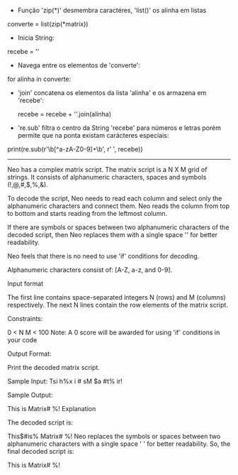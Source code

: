 - Função 'zip(*)' desmembra caractéres, 'list()' os alinha em listas

converte = list(zip(*matrix))

- Inicia String:

recebe = ''

- Navega entre os elementos de 'converte':

for alinha in converte:

- 'join' concatena os elementos da lista 'alinha' e os armazena em 'recebe':

  recebe = recebe + ''.join(alinha)

- 're.sub' filtra o centro da String 'recebe' para números e letras porém permite que na ponta existam carácteres especiais:

print(re.sub(r'\b[^a-zA-Z0-9]+\b', r' ', recebe))
  
---------------------

Neo has a complex matrix script. The matrix script is a N X M grid of strings. It consists of alphanumeric characters, spaces and symbols (!,@,#,$,%,&).

To decode the script, Neo needs to read each column and select only the alphanumeric characters and connect them. Neo reads the column from top to bottom and starts reading from the leftmost column.

If there are symbols or spaces between two alphanumeric characters of the decoded script, then Neo replaces them with a single space '' for better readability.

Neo feels that there is no need to use 'if' conditions for decoding.

Alphanumeric characters consist of: [A-Z, a-z, and 0-9].

Input format

The first line contains space-separated integers N (rows) and M (columns) respectively.
The next N lines contain the row elements of the matrix script.

Constraints:

0 < N
 M < 100
Note: A 0 score will be awarded for using 'if' conditions in your code

Output Format:

Print the decoded matrix script.

Sample Input:
Tsi
h%x
i #
sM 
$a 
#t%
ir!

Sample Output:

This is Matrix#  %!
Explanation

The decoded script is:

This$#is% Matrix#  %!
Neo replaces the symbols or spaces between two alphanumeric characters with a single space ' ' for better readability.
So, the final decoded script is:

This is Matrix#  %!






